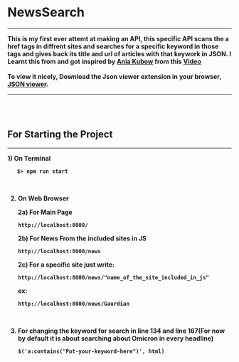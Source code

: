<h1><b>NewsSearch</h1><b><hr>

This is my first ever attemt at making an API, this specific API scans the a href tags in diffrent sites and searches for a specific keyword in those tags and gives back its title and url of articles with that keywork in JSON. I Learnt this from and got inspired by <a href="https://github.com/kubowania/climate-change-live-api">Ania Kubow</a> from this <a href="https://www.youtube.com/watch?v=GK4Pl-GmPHk">Video</a><br>
<br>
To view it nicely, Download the Json viewer extension in your browser, <a href= "https://chrome.google.com/webstore/detail/json-viewer/gbmdgpbipfallnflgajpaliibnhdgobh/related">JSON viewer</a>.
<hr><br>
<br>
<h2>For Starting the Project</h2><hr>
1) On Terminal

       $> npm run start
       
       
 <br>
       

2) On Web Browser

    2a) For Main Page

       http://localhost:8000/



    2b) For News From the included sites in JS

       http://localhost:8000/news



    2c) For a specific site just write:

       http://localhost:8000/news/"name_of_the_site_included_in_js"
       
       
      ex:
                                                                                                        
       http://localhost:8000/news/Gaurdian
     <br>
       
       



3) For changing the keyword for search in line 134 and line 167(For now by default it is about searching about Omicron in every headline)

       $('a:contains("Put-your-keyword-here")', html)

